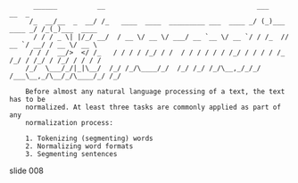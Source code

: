           ______          __                                      ___            __  _
         /_  __/__  _  __/ /_   ____  ____  _________ ___  ____ _/ (_)___ ____ _/ /_(_)___  ____
          / / / _ \| |/_/ __/  / __ \/ __ \/ ___/ __ `__ \/ __ `/ / /_  // __ `/ __/ / __ \/ __ \
         / / /  __/>  </ /_   / / / / /_/ / /  / / / / / / /_/ / / / / /_ /_/ / /_/ / /_/ / / / /
        /_/  \___/_/|_|\__/  /_/ /_/\____/_/  /_/ /_/ /_/\__,_/_/_/ /___\__,_/\__/_/\____/_/ /_/

        Before almost any natural language processing of a text, the text has to be
        normalized. At least three tasks are commonly applied as part of any
        normalization process:

        1. Tokenizing (segmenting) words
        2. Normalizing word formats
        3. Segmenting sentences

















































































slide 008
